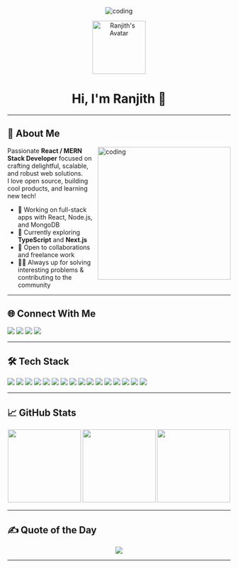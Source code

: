 <!-- Banner (replace with your own or keep this one) -->
 <p align="center">
<img  alt="coding" src="https://imgs.search.brave.com/1kPnbL124uzb5Q8WE8cAXM3EB8PLB_gkT-s1YkWCLTE/rs:fit:900:394:1/g:ce/aHR0cHM6Ly9pLnBp/bmltZy5jb20vb3Jp/Z2luYWxzL2Y1LzJk/LzU2L2Y1MmQ1NmY4/YjQyZmZiYTM1MTc4/ZDk2OTYxNWUwN2Nh/LmdpZg.gif"/> <br/>
</p>

<!-- Profile avatar and name -->
<p align="center">
  <img src="https://avatars.githubusercontent.com/u/101684347?v=4" width="120" alt="Ranjith's Avatar" />
</p>
<h1 align="center">Hi, I'm Ranjith 👋</h1>

---

## 💫 About Me

<img align="right" alt="coding" width="300" src="https://user-images.githubusercontent.com/55389276/140866485-8fb1c876-9a8f-4d6a-98dc-08c4981eaf70.gif"/>

Passionate **React / MERN Stack Developer** focused on crafting delightful, scalable, and robust web solutions.  
I love open source, building cool products, and learning new tech!

- 🔭 Working on full-stack apps with React, Node.js, and MongoDB
- 🌱 Currently exploring **TypeScript** and **Next.js**
- 🤝 Open to collaborations and freelance work
- 🧑‍💻 Always up for solving interesting problems & contributing to the community

---

## 🌐 Connect With Me

<p align="left">
  <a href="https://www.linkedin.com/in/your-linkedin/"><img src="https://img.shields.io/badge/LinkedIn-%230077B5.svg?style=for-the-badge&logo=linkedin&logoColor=white"/></a>
  <a href="https://twitter.com/your-twitter"><img src="https://img.shields.io/badge/Twitter-%231DA1F2.svg?style=for-the-badge&logo=twitter&logoColor=white"/></a>
  <a href="https://www.instagram.com/your-instagram/"><img src="https://img.shields.io/badge/Instagram-%23E4405F.svg?style=for-the-badge&logo=instagram&logoColor=white"/></a>
  <a href="https://your-portfolio-url.com"><img src="https://img.shields.io/badge/Portfolio-%23212121.svg?style=for-the-badge&logo=vercel&logoColor=white"/></a>
</p>


---

## 🛠️ Tech Stack

<p align="left">
  <img src="https://img.shields.io/badge/JavaScript-F7DF1E?logo=javascript&logoColor=222222&style=for-the-badge" />
  <img src="https://img.shields.io/badge/React-61DAFB?logo=react&logoColor=222&style=for-the-badge" />
  <img src="https://img.shields.io/badge/Redux-764ABC?logo=redux&logoColor=white&style=for-the-badge" />
  <img src="https://img.shields.io/badge/Node.js-339933?logo=node.js&logoColor=fff&style=for-the-badge" />
  <img src="https://img.shields.io/badge/Express.js-222222?logo=express&logoColor=fff&style=for-the-badge" />
  <img src="https://img.shields.io/badge/MongoDB-47A248?logo=mongodb&logoColor=fff&style=for-the-badge" />
  <img src="https://img.shields.io/badge/MySQL-4479A1?logo=mysql&logoColor=fff&style=for-the-badge" />
  <img src="https://img.shields.io/badge/TailwindCSS-06B6D4?logo=tailwindcss&logoColor=fff&style=for-the-badge" />
  <img src="https://img.shields.io/badge/HTML5-E34F26?logo=html5&logoColor=fff&style=for-the-badge" />
  <img src="https://img.shields.io/badge/CSS3-1572B6?logo=css3&logoColor=fff&style=for-the-badge" />
  <img src="https://img.shields.io/badge/Postman-FF6C37?logo=postman&logoColor=fff&style=for-the-badge" />
  <img src="https://img.shields.io/badge/Firebase-FFCA28?logo=firebase&logoColor=fff&style=for-the-badge" />
  <img src="https://img.shields.io/badge/Heroku-430098?logo=heroku&logoColor=fff&style=for-the-badge" />
  <img src="https://img.shields.io/badge/Vercel-000?logo=vercel&logoColor=fff&style=for-the-badge" />
  <img src="https://img.shields.io/badge/TypeScript-3178C6?logo=typescript&logoColor=fff&style=for-the-badge" />
  <img src="https://img.shields.io/badge/Next.js-000?logo=next.js&logoColor=fff&style=for-the-badge" />
</p>

---

## 📈 GitHub Stats

<p align="center">
  <img src="https://github-readme-stats.vercel.app/api?username=Ranjithgowda007&theme=radical&show_icons=true&hide_border=false&count_private=true" height="165" />
  <img src="https://github-readme-stats.vercel.app/api/top-langs/?username=Ranjithgowda007&theme=radical&hide_border=false&layout=compact" height="165" />
  <img src="https://github-readme-streak-stats.herokuapp.com/?user=Ranjithgowda007&theme=radical&hide_border=false" height="165" />
</p>

---

## ✍️ Quote of the Day

<p align="center">
  <img src="https://quotes-github-readme.vercel.app/api?type=horizontal&theme=radical" />
</p>

---
<!--
<p align="center">
  <img src="https://visitcount.itsvg.in/api?id=Ranjithgowda007&icon=0&color=1" />
</p>
-->
<!--
⭐️ Check out my pinned repositories for some of my favorite projects!
-->
